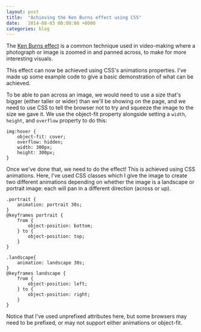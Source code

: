 ```yaml
---
layout: post
title:  "Achieving the Ken Burns effect using CSS"
date:   2014-08-03 00:00:00 +0000
categories: blog
---
```

The [Ken Burns effect](http://en.wikipedia.org/wiki/Ken_Burns_Effect) is a common technique used in video-making where
a photograph or image is zoomed in and panned across, to make for more interesting visuals.

This effect can now be achieved using CSS's animations properties. I've made up some example code to give a basic
demonstration of what can be achieved.

To be able to pan across an image, we would need to use a size that's bigger (either taller or wider) than we'll be
showing on the page, and we need to use CSS to tell the browser not to try and squeeze the image to the size we gave it.
We use the object-fit property alongside setting a `width`, `height`, and `overflow` property to do this:

```
img:hover {
    object-fit: cover;
    overflow: hidden;
    width: 300px;
    height: 300px;
}
```

Once we've done that, we need to do the effect! This is achieved using CSS animations. Here, I've used CSS classes
which I give the image to create two different animations depending on whether the image is a landscape or portrait
image: each will pan in a different direction (across or up).

```
.portrait {
    animation: portrait 30s;
}
@keyframes portrait {
    from {
        object-position: bottom;
    } to {
        object-position: top;
    }
}

.landscape{
    animation: landscape 30s;
}
@keyframes landscape {
    from {
        object-position: left;
    } to {
        object-position: right;
    }
}
```

Notice that I've used unprefixed attributes here, but some browsers may need to be prefixed, or may not support either animations or object-fit.